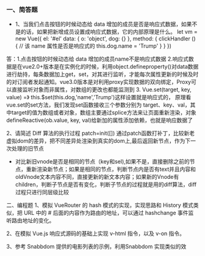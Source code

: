 ### 一、简答题
- 1、当我们点击按钮的时候动态给 data 增加的成员是否是响应式数据，如果不是的话，如果把新增成员设置成响应式数据，它的内部原理是什么。
let vm = new Vue({
 el: '#el'
 data: {
  o: 'object',
  dog: {}
 },
 method: {
  clickHandler () {
   // 该 name 属性是否是响应式的
   this.dog.name = 'Trump'
  }
 }
})

答：1.点击按钮的时候动态给 data 增加的成员name不是响应式数据
2.响应式数据是在vue2.0+版本是在实例化的时候，利用object.defineproperty()对data数据进行劫持，每条数据加上get，set，对其进行监听，才能每次属性更新的时候及时的对订阅者发起通知。vue3.0版本是对利用proxy实现数据的双向绑定，Proxy可以直接监听对象而非属性，对数组的更改也都能监测到
3. Vue.set(target, key, value)   =》 this.$set(this.dog,'name','Trump')这样设置就是响应式的，
原理看vue.set的set方法，我们发现set函数接收三个参数分别为 target、key、val，其中target的值为数组或者对象，数组主要通过splice方法来让页面重新渲染，对象defineReactive(ob.value, key, val)给新加的属性添加依赖，也就是响应数据了
 

 

2、请简述 Diff 算法的执行过程
patch=init([])
通过patch函数打补丁，比较新老虚拟dom的差异，把不同差异处渲染到真实的dom上,最后返回新节点，作为下一次处理的旧节点
* 对比新旧vnode是否是相同的节点（key和sel),如果不是，直接删除之前的节点，重新渲染新节点；如果是相同的节点，判断节点内是否有text并且内容和oldVnode文本内容不同，直接更新的新文本内容；如果新的Vnode有children，判断子节点是否有变化，判断子节点的过程就是用的diff算法，diff过程只进行同层级比较

二、编程题
1、模拟 VueRouter 的 hash 模式的实现，实现思路和 History 模式类似，把 URL 中的 # 后面的内容作为路由的地址，可以通过 hashchange 事件监听路由地址的变化。
 

2、在模拟 Vue.js 响应式源码的基础上实现 v-html 指令，以及 v-on 指令。
 

3、参考 Snabbdom 提供的电影列表的示例，利用Snabbdom 实现类似的效
